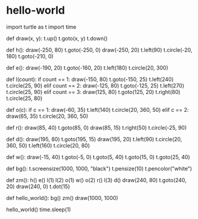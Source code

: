 # hello-world
import turtle as t
import time


def draw(x, y):
    t.up()
    t.goto(x, y)
    t.down()


def h():
    draw(-250, 80)
    t.goto(-250, 0)
    draw(-250, 20)
    t.left(90)
    t.circle(-20, 180)
    t.goto(-210, 0)


def e():
    draw(-190, 20)
    t.goto(-160, 20)
    t.left(180)
    t.circle(20, 300)


def l(count):
    if count == 1:
        draw(-150, 80)
        t.goto(-150, 25)
        t.left(240)
        t.circle(25, 90)
    elif count == 2:
        draw(-125, 80)
        t.goto(-125, 25)
        t.left(270)
        t.circle(25, 90)
    elif count == 3:
        draw(125, 80)
        t.goto(125, 20)
        t.right(80)
        t.circle(25, 80)


def o(c):
    if c == 1:
        draw(-60, 35)
        t.left(140)
        t.circle(20, 360, 50)
    elif c == 2:
        draw(65, 35)
        t.circle(20, 360, 50)


def r():
    draw(85, 40)
    t.goto(85, 0)
    draw(85, 15)
    t.right(50)
    t.circle(-25, 90)


def d():
    draw(195, 80)
    t.goto(195, 15)
    draw(195, 20)
    t.left(90)
    t.circle(20, 360, 50)
    t.left(160)
    t.circle(20, 80)


def w():
    draw(-15, 40)
    t.goto(-5, 0)
    t.goto(5, 40)
    t.goto(15, 0)
    t.goto(25, 40)


def bg():
    t.screensize(1000, 1000, "black")
    t.pensize(10)
    t.pencolor("white")


def zm():
    h()
    e()
    l(1)
    l(2)
    o(1)
    w()
    o(2)
    r()
    l(3)
    d()
    draw(240, 80)
    t.goto(240, 20)
    draw(240, 0)
    t.dot(15)


def hello_world():
    bg()
    zm()
    draw(1000, 1000)


hello_world()
time.sleep(1)



